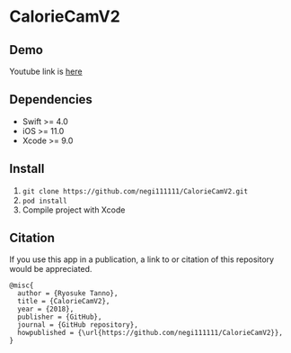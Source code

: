# CalorieCamV2

## Demo
Youtube link is [here](https://www.youtube.com/watch?v=4fPdq_9fAYw)

## Dependencies
- Swift >= 4.0
- iOS >= 11.0
- Xcode >= 9.0

## Install
1.  `git clone https://github.com/negi111111/CalorieCamV2.git`
2. `pod install`
3. Compile project with Xcode


## Citation
If you use this app in a publication, a link to or citation of this repository would be appreciated.
```
@misc{
  author = {Ryosuke Tanno},
  title = {CalorieCamV2},
  year = {2018},
  publisher = {GitHub},
  journal = {GitHub repository},
  howpublished = {\url{https://github.com/negi111111/CalorieCamV2}},
}
```
